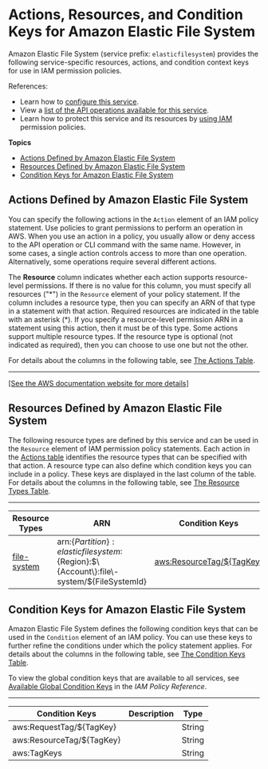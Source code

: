 # Actions, Resources, and Condition Keys for Amazon Elastic File System<a name="list_amazonelasticfilesystem"></a>

Amazon Elastic File System \(service prefix: `elasticfilesystem`\) provides the following service\-specific resources, actions, and condition context keys for use in IAM permission policies\.

References:
+ Learn how to [configure this service](https://docs.aws.amazon.com/efs/latest/ug/)\.
+ View a [list of the API operations available for this service](https://docs.aws.amazon.com/efs/latest/ug/)\.
+ Learn how to protect this service and its resources by [using IAM](https://docs.aws.amazon.com/efs/latest/ug/auth-and-access-control.html) permission policies\.

**Topics**
+ [Actions Defined by Amazon Elastic File System](#amazonelasticfilesystem-actions-as-permissions)
+ [Resources Defined by Amazon Elastic File System](#amazonelasticfilesystem-resources-for-iam-policies)
+ [Condition Keys for Amazon Elastic File System](#amazonelasticfilesystem-policy-keys)

## Actions Defined by Amazon Elastic File System<a name="amazonelasticfilesystem-actions-as-permissions"></a>

You can specify the following actions in the `Action` element of an IAM policy statement\. Use policies to grant permissions to perform an operation in AWS\. When you use an action in a policy, you usually allow or deny access to the API operation or CLI command with the same name\. However, in some cases, a single action controls access to more than one operation\. Alternatively, some operations require several different actions\.

The **Resource** column indicates whether each action supports resource\-level permissions\. If there is no value for this column, you must specify all resources \("\*"\) in the `Resource` element of your policy statement\. If the column includes a resource type, then you can specify an ARN of that type in a statement with that action\. Required resources are indicated in the table with an asterisk \(\*\)\. If you specify a resource\-level permission ARN in a statement using this action, then it must be of this type\. Some actions support multiple resource types\. If the resource type is optional \(not indicated as required\), then you can choose to use one but not the other\.

For details about the columns in the following table, see [The Actions Table](reference_policies_actions-resources-contextkeys.md#actions_table)\.


****  
[\[See the AWS documentation website for more details\]](http://docs.aws.amazon.com/IAM/latest/UserGuide/list_amazonelasticfilesystem.html)

## Resources Defined by Amazon Elastic File System<a name="amazonelasticfilesystem-resources-for-iam-policies"></a>

The following resource types are defined by this service and can be used in the `Resource` element of IAM permission policy statements\. Each action in the [Actions table](#amazonelasticfilesystem-actions-as-permissions) identifies the resource types that can be specified with that action\. A resource type can also define which condition keys you can include in a policy\. These keys are displayed in the last column of the table\. For details about the columns in the following table, see [The Resource Types Table](reference_policies_actions-resources-contextkeys.md#resources_table)\.


****  

| Resource Types | ARN | Condition Keys | 
| --- | --- | --- | 
|   [ file\-system ](https://docs.aws.amazon.com/efs/latest/ug/access-control-overview.html#access-control-resources)  |  arn:$\{Partition\}:elasticfilesystem:$\{Region\}:$\{Account\}:file\-system/$\{FileSystemId\}  |   [ aws:ResourceTag/$\{TagKey\} ](#amazonelasticfilesystem-aws_ResourceTag___TagKey_)   | 

## Condition Keys for Amazon Elastic File System<a name="amazonelasticfilesystem-policy-keys"></a>

Amazon Elastic File System defines the following condition keys that can be used in the `Condition` element of an IAM policy\. You can use these keys to further refine the conditions under which the policy statement applies\. For details about the columns in the following table, see [The Condition Keys Table](reference_policies_actions-resources-contextkeys.md#context_keys_table)\.

To view the global condition keys that are available to all services, see [Available Global Condition Keys](reference_policies_condition-keys.html#AvailableKeys) in the *IAM Policy Reference*\.


****  

| Condition Keys | Description | Type | 
| --- | --- | --- | 
|   aws:RequestTag/$\{TagKey\}  |  | String | 
|   aws:ResourceTag/$\{TagKey\}  |  | String | 
|   aws:TagKeys  |  | String | 